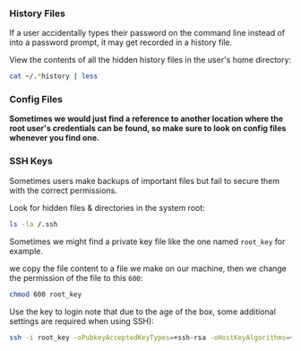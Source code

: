 
### History Files

If a user accidentally types their password on the command line instead of into a password prompt, it may get recorded in a history file.

View the contents of all the hidden history files in the user's home directory:

```bash
cat ~/.*history | less
```

### Config Files

**Sometimes we would just find a reference to another location where the root user's credentials can be found, so make sure to look on config files whenever you find one.**

### SSH Keys

Sometimes users make backups of important files but fail to secure them with the correct permissions.

Look for hidden files & directories in the system root:

```bash
ls -la /.ssh
```

Sometimes we might find a private key file like the one named `root_key` for example.

we copy the file content to a file we make on our machine, then we change the permission of the file to this `600`:

```bash
chmod 600 root_key
```

Use the key to login note that due to the age of the box, some additional settings are required when using SSH):

```bash
ssh -i root_key -oPubkeyAcceptedKeyTypes=+ssh-rsa -oHostKeyAlgorithms=+ssh-rsa root@<ip address>
```

